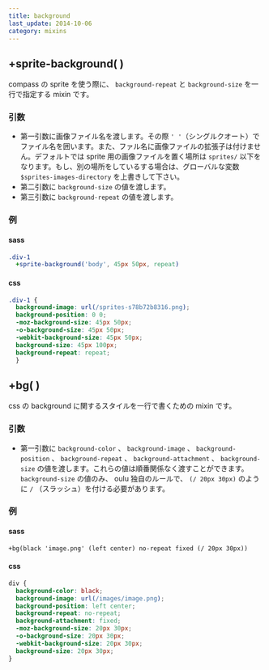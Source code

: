 ```yaml
---
title: background
last_update: 2014-10-06
category: mixins
---
```


## +sprite-background( )

compass の sprite を使う際に、 `background-repeat` と `background-size` を一行で指定する mixin です。

### 引数

- 第一引数に画像ファイル名を渡します。その際 `' '`（シングルクオート）でファイル名を囲います。また、ファル名に画像ファイルの拡張子は付けません。デフォルトでは sprite 用の画像ファイルを置く場所は `sprites/` 以下をなります。もし、別の場所をしているする場合は、グローバルな変数 `$sprites-images-directory` を上書きして下さい。
- 第二引数に `background-size` の値を渡します。
- 第三引数に `background-repeat` の値を渡します。

### 例

#### sass

```sass
.div-1
  +sprite-background('body', 45px 50px, repeat)
```

#### css

```css
.div-1 {
  background-image: url(/sprites-s78b72b8316.png);
  background-position: 0 0;
  -moz-background-size: 45px 50px;
  -o-background-size: 45px 50px;
  -webkit-background-size: 45px 50px;
  background-size: 45px 100px;
  background-repeat: repeat;
  }
```

## +bg( )

css の background に関するスタイルを一行で書くための mixin です。

### 引数

- 第一引数に `background-color` 、 `background-image` 、 `background-position` 、  `background-repeat` 、 `background-attachment` 、 `background-size` の値を渡します。これらの値は順番関係なく渡すことができます。`background-size` の値のみ、 oulu 独自のルールで、 `(/ 20px 30px)` のように `/` （スラッシュ）を付ける必要があります。
 
### 例

#### sass

```sasss
+bg(black 'image.png' (left center) no-repeat fixed (/ 20px 30px))
```
#### css


```css
div {
  background-color: black;
  background-image: url(/images/image.png);
  background-position: left center;
  background-repeat: no-repeat;
  background-attachment: fixed;
  -moz-background-size: 20px 30px;
  -o-background-size: 20px 30px;
  -webkit-background-size: 20px 30px;
  background-size: 20px 30px;
}
````
